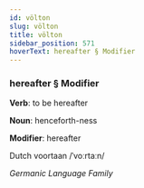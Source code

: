 ```yaml
---
id: völton
slug: völton
title: völton
sidebar_position: 571
hoverText: hereafter § Modifier
---
```


### hereafter § Modifier

**Verb**: to be hereafter

**Noun**: henceforth-ness

**Modifier**: hereafter

Dutch voortaan /ˈvoːrtaːn/

*Germanic Language Family*